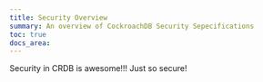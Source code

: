 ```yaml
---
title: Security Overview
summary: An overview of CockroachDB Security Sepecifications
toc: true
docs_area:
---
```



Security in CRDB is awesome!!! Just so secure!
